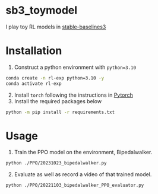 # sb3_toymodel
I play toy RL models in [stable-baselines3](https://stable-baselines3.readthedocs.io/en/master/)

# Installation
1. Construct a python environment with `python=3.10`
```bash
conda create -n rl-exp python=3.10 -y
conda activate rl-exp
```
2. Install `torch` following the instructions in [Pytorch](https://pytorch.org/)
3. Install the required packages below
```bash
python -m pip install -r requirements.txt
```

# Usage
1. Train the PPO model on the environment, Bipedalwalker.
```bash
python ./PPO/20231023_bipedalwalker.py
```
2. Evaluate as well as record a video of that trained model.
```bash
python ./PPO/20221103_bipedalwalker_PPO_evaluator.py
```